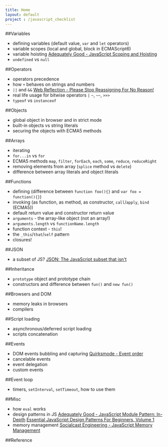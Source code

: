 ```yaml
---
title: Home
layout: default
project : /javascript_checklist
---
```

##Variables

* defining variables (default value, `var` and `let` operators)
* variable scopes (local and global, block in ECMAScript6)
* variable hoisting 
  [Adequately Good - JavaScript Scoping and Hoisting][hoisting]
* `undefined` vs `null`

##Operators

* operators precedence
* how `+` behaves on strings and numbers
* `||` and `&&`
   [Web Reflection - Please Stop Reassigning For No Reason!][reassigning]
* real life usage for bitwise operators `|` `~`, `~~`, `>>>`
* `typeof` vs `instanceof` 

##Objects

* global object in browser and in strict mode
* built-in objects vs string literals
* securing the objects with ECMA5 methods

##Arrays

* iterating
* `for...in` vs `for`
* ECMA5 methods `map`, `filter`, `forEach`, `each`, `some`, `reduce`, `reduceRight`
* removing elements from array (`splice` method vs `delete`)
* difference between array literals and object literals

##Functions

* defining (difference between `function foo(){}` and `var foo = function(){}`)
* invoking (as function, as method, as constructor, `call`/`apply`, `bind` (ECMA5))
* default return value and constructor return value
* `arguments` - the array-like object (not an array!)
* `arguments.length` vs `functionName.length`
* function context - `this`!
* the `_this`/`that`/`self` pattern
* closures!

##JSON
* a subset of JS?
  [JSON: The JavaScript subset that isn't][json subset]

##Inheritance

* `prototype` object and prototype chain
* constructors and difference between `fun()` and `new fun()`

##Browsers and DOM

* memory leaks in browsers
* compilers 

##Script loading

* asynchronous/deferred script loading
* scripts concatenation

##Events

* DOM events bubbling and capturing
  [Quirksmode - Event order][bubbling and capturing]
* cancelable events
* event delegation
* custom events

##Event loop

* timers, `setInterval`, `setTimeout`, how to use them

##Misc

* how `eval` works
* design patterns in JS
  [Adequately Good - JavaScript Module Pattern: In-Depth][module pattern]
  [Essential JavaScript Design Patterns For Beginners, Volume 1][design patterns]
* memory management
  [Socialcast Engineering - JavaScript Memory Management][memory management]

##Reference

[hoisting]: http://www.adequatelygood.com/2010/2/JavaScript-Scoping-and-Hoisting
[module pattern]: http://http://www.adequatelygood.com/2010/3/JavaScript-Module-Pattern-In-Depth
[design patterns]: http://addyosmani.com/resources/essentialjsdesignpatterns/book/
[json subset]: http://timelessrepo.com/json-isnt-a-javascript-subset
[bubbling and capturing]: http://www.quirksmode.org/js/events_order.html
[memory management]: http://engineering.socialcast.com/2011/06/javascript-memory-management/
[reassigning]: http://webreflection.blogspot.com/2011/08/please-stop-reassigning-for-no-reason.html